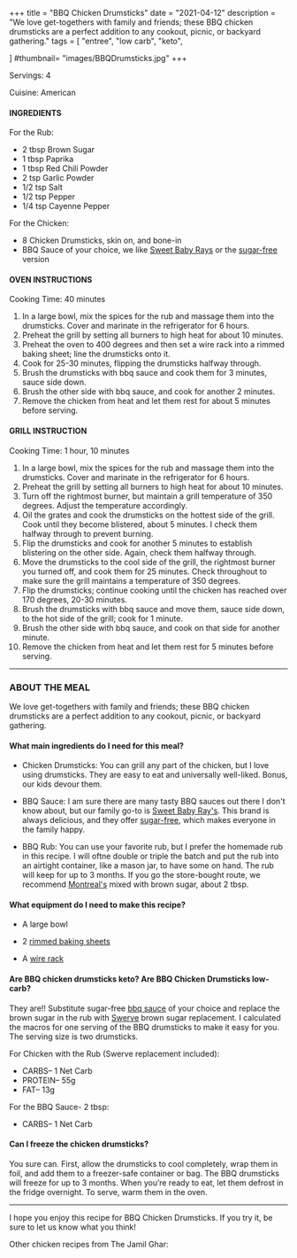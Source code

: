 +++
title = "BBQ Chicken Drumsticks"
date = "2021-04-12"
description = "We love get-togethers with family and friends; these BBQ chicken drumsticks are a perfect addition to any cookout, picnic, or backyard gathering."
tags = [
    "entree",
    "low carb",
    "keto",
    
]
#thumbnail= "images/BBQDrumsticks.jpg"
+++

Servings: 4 <!--more-->

Cuisine: American

#### INGREDIENTS 

For the Rub: 

* 2 tbsp Brown Sugar
* 1 tbsp Paprika
* 1 tbsp Red Chili Powder
* 2 tsp Garlic Powder
* 1/2 tsp Salt
* 1/2 tsp Pepper
* 1/4 tsp Cayenne Pepper

For the Chicken: 

* 8 Chicken Drumsticks, skin on, and bone-in
* BBQ Sauce of your choice, we like [Sweet Baby Rays](https://amzn.to/2NsxauJ) or the [sugar-free](https://amzn.to/2MYvhWR) version

#### OVEN INSTRUCTIONS

Cooking Time: 40 minutes 

1. In a large bowl, mix the spices for the rub and massage them into the drumsticks. Cover and marinate in the refrigerator for 6 hours.
2. Preheat the grill by setting all burners to high heat for about 10 minutes.
3. Preheat the oven to 400 degrees and then set a wire rack into a rimmed baking sheet; line the drumsticks onto it.
4. Cook for 25-30 minutes, flipping the drumsticks halfway through.
5. Brush the drumsticks with bbq sauce and cook them for 3 minutes, sauce side down. 
6. Brush the other side with bbq sauce, and cook for another 2 minutes.  
7. Remove the chicken from heat and let them rest for about 5 minutes before serving.

#### GRILL INSTRUCTION 

Cooking Time: 1 hour, 10 minutes

1. In a large bowl, mix the spices for the rub and massage them into the drumsticks. Cover and marinate in the refrigerator for 6 hours.
2. Preheat the grill by setting all burners to high heat for about 10 minutes.
3. Turn off the rightmost burner, but maintain a grill temperature of 350 degrees. Adjust the temperature accordingly.
4. Oil the grates and cook the drumsticks on the hottest side of the grill. Cook until they become blistered, about 5 minutes. I check them halfway through to prevent burning. 
5. Flip the drumsticks and cook for another 5 minutes to establish blistering on the other side. Again, check them halfway through. 
6. Move the drumsticks to the cool side of the grill, the rightmost burner you turned off, and cook them for 25 minutes. Check throughout to make sure the grill maintains a temperature of 350 degrees. 
7. Flip the drumsticks; continue cooking until the chicken has reached over 170 degrees, 20-30 minutes.
8. Brush the drumsticks with bbq sauce and move them, sauce side down, to the hot side of the grill; cook for 1 minute. 
9. Brush the other side with bbq sauce, and cook on that side for another minute.  
10. Remove the chicken from heat and let them rest for 5 minutes before serving.

----

### ABOUT THE MEAL 

We love get-togethers with family and friends; these BBQ chicken drumsticks are a perfect addition to any cookout, picnic, or backyard gathering. 

#### What main ingredients do I need for this meal?

* Chicken Drumsticks: You can grill any part of the chicken, but I love using drumsticks. They are easy to eat and universally well-liked. Bonus, our kids devour them. 

* BBQ Sauce: I am sure there are many tasty BBQ sauces out there I don't know about, but our family go-to is [Sweet Baby Ray's](https://amzn.to/2NsxauJ). This brand is always delicious, and they offer [sugar-free](https://amzn.to/2MYvhWR), which makes everyone in the family happy. 

* BBQ Rub: You can use your favorite rub, but I prefer the homemade rub in this recipe. I will oftne double or triple the batch and put the rub into an airtight container, like a mason jar, to have some on hand. The rub will keep for up to 3 months. If you go the store-bought route, we recommend [Montreal's](https://amzn.to/2QOX1P8) mixed with brown sugar, about 2 tbsp.

#### What equipment do I need to make this recipe?

* A large bowl 

* 2 [rimmed baking sheets](https://amzn.to/3COm9rS)

*  A [wire rack](https://amzn.to/3AQLn8k)

#### Are BBQ chicken drumsticks keto? Are BBQ Chicken Drumsticks low-carb?

They are!! Substitute sugar-free [bbq sauce](https://amzn.to/2MYvhWR) of your choice and replace the brown sugar in the rub with [Swerve](https://amzn.to/39rvQQS) brown sugar replacement. I calculated the macros for one serving of the BBQ drumsticks to make it easy for you. The serving size is two drumsticks. 

For Chicken with the Rub (Swerve replacement included): 

* CARBS– 1 Net Carb
* PROTEIN– 55g
* FAT– 13g

For the BBQ Sauce- 2 tbsp: 

* CARBS– 1 Net Carb 

#### Can I freeze the chicken drumsticks?

You sure can. First, allow the drumsticks to cool completely, wrap them in foil, and add them to a freezer-safe container or bag. The BBQ drumsticks will freeze for up to 3 months. When you’re ready to eat, let them defrost in the fridge overnight. To serve, warm them in the oven. 

----

I hope you enjoy this recipe for BBQ Chicken Drumsticks. If you try it, be sure to let us know what you think!

Other chicken recipes from The Jamil Ghar:
